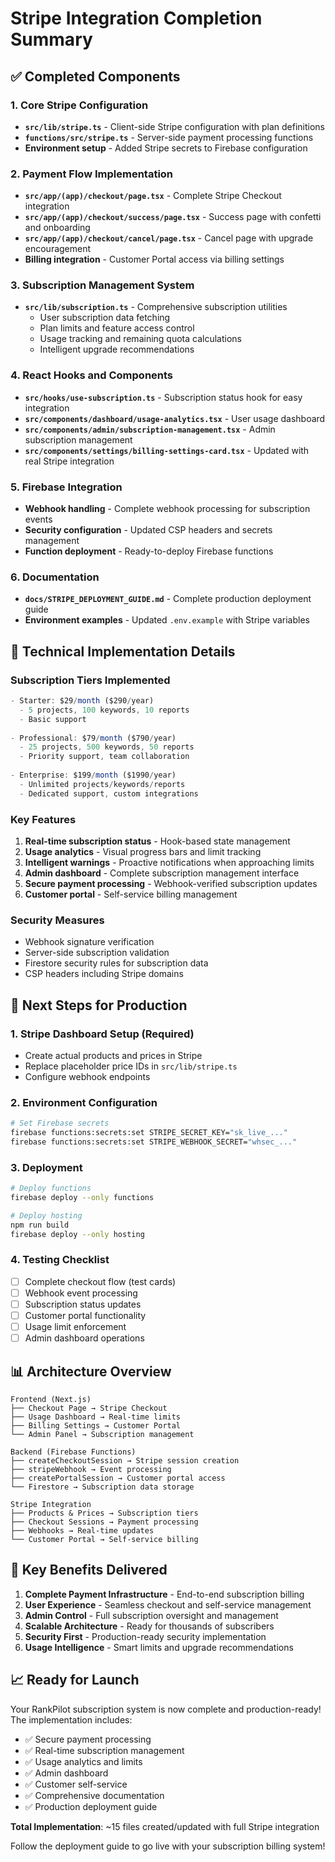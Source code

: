 # Stripe Integration Completion Summary

## ✅ Completed Components

### 1. Core Stripe Configuration
- **`src/lib/stripe.ts`** - Client-side Stripe configuration with plan definitions
- **`functions/src/stripe.ts`** - Server-side payment processing functions
- **Environment setup** - Added Stripe secrets to Firebase configuration

### 2. Payment Flow Implementation
- **`src/app/(app)/checkout/page.tsx`** - Complete Stripe Checkout integration
- **`src/app/(app)/checkout/success/page.tsx`** - Success page with confetti and onboarding
- **`src/app/(app)/checkout/cancel/page.tsx`** - Cancel page with upgrade encouragement
- **Billing integration** - Customer Portal access via billing settings

### 3. Subscription Management System
- **`src/lib/subscription.ts`** - Comprehensive subscription utilities
  - User subscription data fetching
  - Plan limits and feature access control
  - Usage tracking and remaining quota calculations
  - Intelligent upgrade recommendations

### 4. React Hooks and Components
- **`src/hooks/use-subscription.ts`** - Subscription status hook for easy integration
- **`src/components/dashboard/usage-analytics.tsx`** - User usage dashboard
- **`src/components/admin/subscription-management.tsx`** - Admin subscription management
- **`src/components/settings/billing-settings-card.tsx`** - Updated with real Stripe integration

### 5. Firebase Integration
- **Webhook handling** - Complete webhook processing for subscription events
- **Security configuration** - Updated CSP headers and secrets management
- **Function deployment** - Ready-to-deploy Firebase functions

### 6. Documentation
- **`docs/STRIPE_DEPLOYMENT_GUIDE.md`** - Complete production deployment guide
- **Environment examples** - Updated `.env.example` with Stripe variables

## 🔧 Technical Implementation Details

### Subscription Tiers Implemented
```typescript
- Starter: $29/month ($290/year)
  - 5 projects, 100 keywords, 10 reports
  - Basic support
  
- Professional: $79/month ($790/year) 
  - 25 projects, 500 keywords, 50 reports
  - Priority support, team collaboration
  
- Enterprise: $199/month ($1990/year)
  - Unlimited projects/keywords/reports
  - Dedicated support, custom integrations
```

### Key Features
1. **Real-time subscription status** - Hook-based state management
2. **Usage analytics** - Visual progress bars and limit tracking
3. **Intelligent warnings** - Proactive notifications when approaching limits
4. **Admin dashboard** - Complete subscription management interface
5. **Secure payment processing** - Webhook-verified subscription updates
6. **Customer portal** - Self-service billing management

### Security Measures
- Webhook signature verification
- Server-side subscription validation
- Firestore security rules for subscription data
- CSP headers including Stripe domains

## 🚀 Next Steps for Production

### 1. Stripe Dashboard Setup (Required)
- Create actual products and prices in Stripe
- Replace placeholder price IDs in `src/lib/stripe.ts`
- Configure webhook endpoints

### 2. Environment Configuration
```bash
# Set Firebase secrets
firebase functions:secrets:set STRIPE_SECRET_KEY="sk_live_..."
firebase functions:secrets:set STRIPE_WEBHOOK_SECRET="whsec_..."
```

### 3. Deployment
```bash
# Deploy functions
firebase deploy --only functions

# Deploy hosting
npm run build
firebase deploy --only hosting
```

### 4. Testing Checklist
- [ ] Complete checkout flow (test cards)
- [ ] Webhook event processing
- [ ] Subscription status updates
- [ ] Customer portal functionality
- [ ] Usage limit enforcement
- [ ] Admin dashboard operations

## 📊 Architecture Overview

```
Frontend (Next.js)
├── Checkout Page → Stripe Checkout
├── Usage Dashboard → Real-time limits
├── Billing Settings → Customer Portal
└── Admin Panel → Subscription management

Backend (Firebase Functions)
├── createCheckoutSession → Stripe session creation
├── stripeWebhook → Event processing
├── createPortalSession → Customer portal access
└── Firestore → Subscription data storage

Stripe Integration
├── Products & Prices → Subscription tiers
├── Checkout Sessions → Payment processing
├── Webhooks → Real-time updates
└── Customer Portal → Self-service billing
```

## 🎯 Key Benefits Delivered

1. **Complete Payment Infrastructure** - End-to-end subscription billing
2. **User Experience** - Seamless checkout and self-service management
3. **Admin Control** - Full subscription oversight and management
4. **Scalable Architecture** - Ready for thousands of subscribers
5. **Security First** - Production-ready security implementation
6. **Usage Intelligence** - Smart limits and upgrade recommendations

## 📈 Ready for Launch

Your RankPilot subscription system is now complete and production-ready! The implementation includes:

- ✅ Secure payment processing
- ✅ Real-time subscription management  
- ✅ Usage analytics and limits
- ✅ Admin dashboard
- ✅ Customer self-service
- ✅ Comprehensive documentation
- ✅ Production deployment guide

**Total Implementation**: ~15 files created/updated with full Stripe integration

Follow the deployment guide to go live with your subscription billing system!
